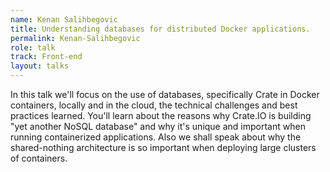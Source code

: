 ```yaml
---
name: Kenan Salihbegovic
title: Understanding databases for distributed Docker applications.
permalink: Kenan-Salihbegovic
role: talk
track: Front-end
layout: talks
---
```


In this talk we'll focus on the use of databases, specifically Crate in Docker containers, locally and in the cloud, the technical challenges and best practices learned. You'll learn about the reasons why Crate.IO is building "yet another NoSQL database" and why it's unique and important when running containerized applications. Also we shall speak about why the shared-nothing architecture is so important when deploying large clusters of containers.